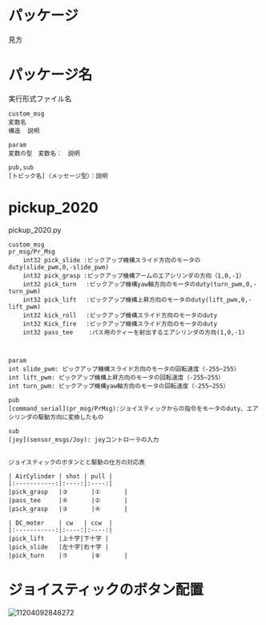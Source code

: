 # パッケージ  

見方  

# パッケージ名

実行形式ファイル名

	custom_msg  
	変数名  
	構造  説明　

	param  
	変数の型　変数名：　説明  

	pub,sub  
	[トピック名]（メッセージ型）：説明  


# pickup_2020

pickup_2020.py  

	custom_msg  
	pr_msg/Pr_Msg  
		int32 pick_slide :ピックアップ機構スライド方向のモータのduty(slide_pwm,0,-slide_pwm)
		int32 pick_grasp :ピックアップ機構アームのエアシリンダの方向（1,0,-1）
		int32 pick_turn 　:ピックアップ機構yaw軸方向のモータのduty(turn_pwm,0,-turn_pwm)
		int32 pick_lift 　:ピックアップ機構上昇方向のモータのduty(lift_pwm,0,-lift_pwm)
		int32 kick_roll 　:ピックアップ機構スライド方向のモータのduty
		int32 Kick_fire 　:ピックアップ機構スライド方向のモータのduty
		int32 pass_tee 　　:パス用のティーを射出するエアシリンダの方向(1,0,-1)
		
		

	param  
	int slide_pwm: ピックアップ機構スライド方向のモータの回転速度（-255~255）  
	int lift_pwm: ピックアップ機構上昇方向のモータの回転速度（-255~255）  
	int turn_pwm: ピックアップ機構yaw軸方向のモータの回転速度（-255~255）  

	pub  
	[command_serial](pr_msg/PrMsg):ジョイスティックからの指令をモータのduty、エアシリンダの駆動方向に変換したもの  

	sub  
	[joy](sensor_msgs/Joy): joyコントローラの入力  


	ジョイスティックのボタンとと駆動の仕方の対応表  

	| AirCylinder | shot | pull |
	|:-----------:|:----:|:----:|
	|pick_grasp   |③　　　　|①　　　　|
	|pass_tee     |④　　　　|②　　　　|
	|pick_grasp   |③　　　　|④　　　　|

	| DC_moter    | cw   | ccw  |
	|:-----------:|:----:|:----:|
	|pick_lift    |上十字|下十字 |
	|pick_slide   |左十字|右十字 |
	|pick_turn    |⑦　　　　|⑧　　　　|

# ジョイスティックのボタン配置

![11204092848272](https://user-images.githubusercontent.com/37164896/71776245-943e4280-2fd1-11ea-819f-cb897f538c96.jpg)




